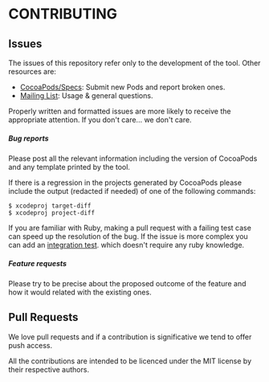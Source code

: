 # CONTRIBUTING

## Issues

The issues of this repository refer only to the development of the tool. Other
resources are:

- [CocoaPods/Specs](https://github.com/CocoaPods/Specs): Submit new Pods and
  report broken ones.
- [Mailing List](http://groups.google.com/group/cocoapods): Usage & general
  questions.

Properly written and formatted issues are more likely to receive the
appropriate attention.  If you don't care... we don't care.

##### Bug reports

Please post all the relevant information including the version of CocoaPods and
any template printed by the tool.

If there is a regression in the projects generated by CocoaPods please include
the output (redacted if needed) of one of the following commands:

```
$ xcodeproj target-diff
$ xcodeproj project-diff
```

If you are familiar with Ruby, making a pull request with a failing test case
can speed up the resolution of the bug. If the issue is more complex you can
add an [integration test](https://github.com/CocoaPods/CocoaPods/tree/master/spec/integration).
which doesn't require any ruby knowledge.


##### Feature requests

Please try to be precise about the proposed outcome of the feature and how it
would related with the existing ones.

## Pull Requests

We love pull requests and if a contribution is significative we tend to offer
push access.

All the contributions are intended to be licenced under the MIT license by
their respective authors.

